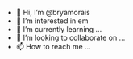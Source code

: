 - 👋 Hi, I’m @bryamorais
- 👀 I’m interested in em
- 🌱 I’m currently learning ...
- 💞️ I’m looking to collaborate on ...
- 📫 How to reach me ...

<!---
bryamorais/bryamorais is a ✨ special ✨ repository because its `README.md` (this file) appears on your GitHub profile.
You can click the Preview link to take a look at your changes.
--->
